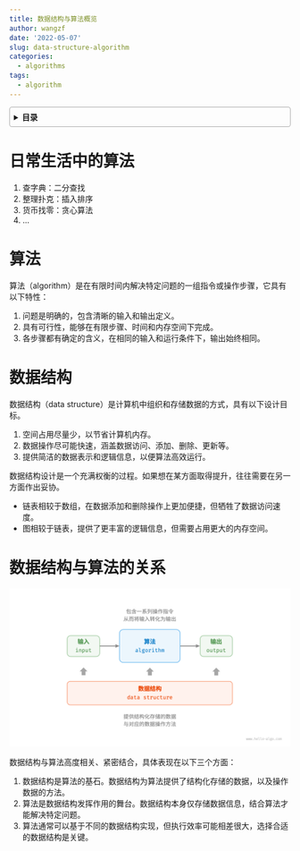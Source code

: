 ```yaml
---
title: 数据结构与算法概览
author: wangzf
date: '2022-05-07'
slug: data-structure-algorithm
categories:
  - algorithms
tags:
  - algorithm
---
```


<style>
details {
    border: 1px solid #aaa;
    border-radius: 4px;
    padding: .5em .5em 0;
}
summary {
    font-weight: bold;
    margin: -.5em -.5em 0;
    padding: .5em;
}
details[open] {
    padding: .5em;
}
details[open] summary {
    border-bottom: 1px solid #aaa;
    margin-bottom: .5em;
}
img {
    pointer-events: none;
}
</style>

<details><summary>目录</summary><p>

- [日常生活中的算法](#日常生活中的算法)
- [算法](#算法)
- [数据结构](#数据结构)
- [数据结构与算法的关系](#数据结构与算法的关系)
</p></details><p></p>

# 日常生活中的算法

1. 查字典：二分查找
2. 整理扑克：插入排序
3. 货币找零：贪心算法
4. ...

# 算法

算法（algorithm）是在有限时间内解决特定问题的一组指令或操作步骤，它具有以下特性：

1. 问题是明确的，包含清晰的输入和输出定义。
2. 具有可行性，能够在有限步骤、时间和内存空间下完成。
3. 各步骤都有确定的含义，在相同的输入和运行条件下，输出始终相同。

# 数据结构

数据结构（data structure）是计算机中组织和存储数据的方式，具有以下设计目标。

1. 空间占用尽量少，以节省计算机内存。
2. 数据操作尽可能快速，涵盖数据访问、添加、删除、更新等。
3. 提供简洁的数据表示和逻辑信息，以便算法高效运行。

数据结构设计是一个充满权衡的过程。如果想在某方面取得提升，往往需要在另一方面作出妥协。

* 链表相较于数组，在数据添加和删除操作上更加便捷，但牺牲了数据访问速度。
* 图相较于链表，提供了更丰富的逻辑信息，但需要占用更大的内存空间。

# 数据结构与算法的关系

![img](images/relationship_between_data_structure_and_algorithm.png)

数据结构与算法高度相关、紧密结合，具体表现在以下三个方面：

1. 数据结构是算法的基石。数据结构为算法提供了结构化存储的数据，以及操作数据的方法。
2. 算法是数据结构发挥作用的舞台。数据结构本身仅存储数据信息，结合算法才能解决特定问题。
3. 算法通常可以基于不同的数据结构实现，但执行效率可能相差很大，选择合适的数据结构是关键。

